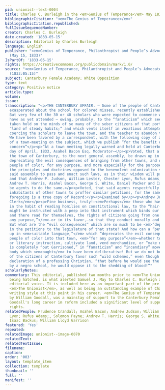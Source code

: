 ```yaml
---
pid: unionist--text-0004
title: Charles C. Burleigh in the <em>Genius of Temperance</em> May 1833
bibliographicCitation: "<em>The Genius of Temperance</em>"
bibliographicCitation.republished: 
fullIssueSequenceNumber: 
creator: Charles C. Burleigh
date.created: '1833-05-15'
description: Editorial by Charles Burleigh
language: English
publisher: "<em>Genius of Temperance, Philanthropist and People’s Advocate</em> 3:45
  (May 15, 1833)"
IsPartOf: '1833-05-15'
rights: https://creativecommons.org/publicdomain/mark/1.0/
source: "<em>Genius of Temperance, Philanthropist and People’s Advocate</em> 3:45
  (1833:05:15)"
subject: Canterbury Female Academy; White Opposition
type: text
category: Positive notice
article.type: 
volume: 
issue: 
transcription: "<p>THE CANTERBURY AFFAIR. – Some of the people of Canterbury are still
  exasperated about the school for colored misses, recently established by Miss Crandall.
  But very few of the 30 or 40 scholars who were expected to commence with the term,
  have as yet attended — owing, probably, to the “fanaticism” which seems to have
  taken hold on the minds of so many of the sober citizens of that portion of the
  “land of steady habits;” and which vents itself in vexatious attempts at legally
  coercing the scholars to leave the town, and the teacher to abandon the enterprise.
  We have been favored by a correspondent, with the following copy of a proceeding
  of a town-meeting on the subject, which we publish “for the benefit of whom it may
  concern”</p><p>“At a town meeting legally warned and held at Canterbury on the 1st
  day of April, 1833, Asahel Bacon Esq. Moderator—</p><p>Voted, that a petition of
  the town of Canterbury, to the next general assembly, be drawn up in suitable language,
  deprecating the evil consequences of bringing from other towns, and other states,
  people of color, for any purpose, and more especially for the purposes of disseminating
  the principles and doctrines opposed to the benevolent colonization system, praying
  said assembly to pass and enact such laws, as in their wisdom will prevent the evil;
  and that Andrew P. Judson, William Lester, Chester Lyon, Rufus Adams, Solomon Payne,
  Andrew T. Harris, Asahel Bacon, George S. White, Daniel Packer and Isaac Backus,
  be agents to do the same.</p><p>Voted, that said agents respectfully request the
  inhabitants of other towns to proffer similar petitions, for the same laudable object.</p><p>The
  foregoing is a true copy of Record:</p><p>Examined by</p><p>Andrew Judson <em>Town
  Clerk</em></p><p>Fine business, truly!—<em>Perhaps</em> those who have been so much
  in the habit of reading homilies on constitutional law, to the “hair-brained emancipationists,”
  might be instructed with a peep into that instrument which binds our states together,
  and there read for themselves, the rights of citizens going from one state to another—<em>“for
  any purpose,”</em>—or in its favor,—so that they conduct morally and peaceably.
  But what are the “evil consequences” which are so much to be <em>“deprecated,”</em>
  in the petitions to the legislature of that state? And how can a “petition” be “drawn
  up in <em>suitable language,”</em> which “deprecates the evil consequences of bringing”
  people of color into that town, <em>“for any purpose”</em>—whether to gain moral
  or literary instruction, cultivate land, vend merchandize, or “make notions”? Garrison
  is completely “out Garrisoned,” in “fanaticism” and “incendiary” movements,—by a
  body which <em>ought</em> to have been deliberative! But we do not believe a majority
  of the citizens of Canterbury favor such “wild schemes,” even though backed by the
  declaration of a professing Christian, “that before he would see the Green polluted
  by a negro school, he would oppose it to the shedding of blood!”"
scholarlyNotes: 
commentary: This editorial, published two months prior to <em>The Unionist</em> even
  being hatched, is what alerted Samuel J. May to Charles C. Burleigh and his powerful
  editorial voice. It is included here as an important part of the pre-history of
  <em>The Unionist</em>, as well as being an outstanding example of Charles C. Burleigh's
  writing style at this point in his career. <em>The Genius of Temperance</em>, edited
  by William Goodall, was a mainstay of support to the Canterbury Female Academy.
  Goodall's long career in reform included a significant level of support for women's
  rights.
relatedPeople: Prudence Crandall; Asahel Bacon; Andrew Judson; William Lester; Chester
  Lyon; Rufus Adams;, Solomon Payne; Andrew T. Harris; George S. White; Daniel Packer;
  Isaac Backus; William Lloyd Garrison
featured: 'Yes'
repeated: 
relatedImage: unionist--image-0070
relatedText: 
relatedTextIssue: 
filename: 
caption: 
order: '003'
layout: template_item
collection: template
thumbnail: ''
full: ''
manifest: ''
---
```

